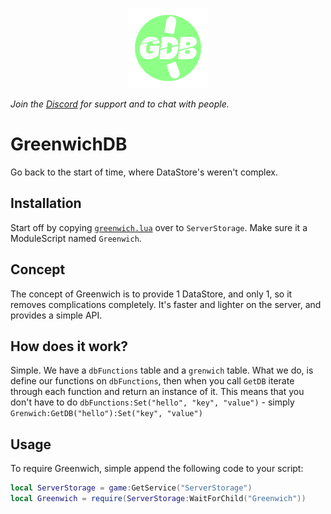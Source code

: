 
<p align="center">
  <img src="./assets/icon.png" alt="Greenwich" />
</p>

*Join the [Discord](https://discord.gg/vfn3NJ3TUm) for support and to chat with people.*

# GreenwichDB
Go back to the start of time, where DataStore's weren't complex.

## Installation

Start off by copying [`greenwich.lua`](/greenwich.lua) over to `ServerStorage`. Make sure it a ModuleScript named `Greenwich`.

## Concept

The concept of Greenwich is to provide 1 DataStore, and only 1, so it removes complications completely. It's faster and lighter on the server, and provides a simple API.

## How does it work?

Simple. We have a `dbFunctions` table and a `grenwich` table. What we do, is define our functions on `dbFunctions`, then when you call `GetDB` iterate through each function and return an instance of it. This means that you don't have to do `dbFunctions:Set("hello", "key", "value")` - simply `Grenwich:GetDB("hello"):Set("key", "value")`

## Usage

To require Greenwich, simple append the following code to your script:

```lua
local ServerStorage = game:GetService("ServerStorage")
local Greenwich = require(ServerStorage:WaitForChild("Greenwich"))
```
